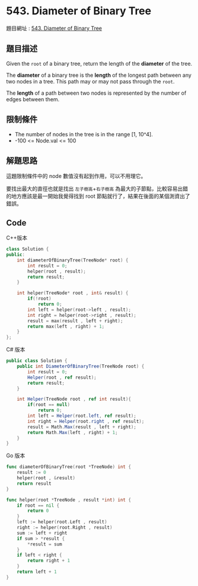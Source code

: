 # 543. Diameter of Binary Tree

題目網址 : [543. Diameter of Binary Tree](https://leetcode.com/problems/diameter-of-binary-tree)

## 題目描述

Given the `root` of a binary tree, return the length of the **diameter** of the tree.

The **diameter** of a binary tree is the **length** of the longest path between any two nodes in a tree. This path may or may not pass through the `root`.

The **length** of a path between two nodes is represented by the number of edges between them.

## 限制條件

- The number of nodes in the tree is in the range [1, 10^4].
- -100 <= Node.val <= 100

## 解題思路

這題限制條件中的 node 數值沒有起到作用，可以不用理它。

要找出最大的直徑也就是找出 `左子樹高`+`右子樹高` 為最大的子節點，比較容易出錯的地方應該是最一開始我覺得找到 root 節點就行了，結果在後面的某個測資出了錯誤。

## Code

C++版本

```C++
class Solution {
public:
    int diameterOfBinaryTree(TreeNode* root) {
        int result = 0;
        helper(root , result);
        return result;
    }

    int helper(TreeNode* root , int& result) {
        if(!root)
            return 0;
        int left = helper(root->left , result);
        int right = helper(root->right , result);
        result = max(result , left + right);
        return max(left , right) + 1;
    }
};
```

C# 版本

```C#
public class Solution {
    public int DiameterOfBinaryTree(TreeNode root) {
        int result = 0;
        Helper(root , ref result);
        return result;
    }

    int Helper(TreeNode root , ref int result){
        if(root == null)
            return 0;
        int left = Helper(root.left, ref result);
        int right = Helper(root.right , ref result);
        result = Math.Max(result , left + right);
        return Math.Max(left , right) + 1;
    }
}
```

Go 版本

```go
func diameterOfBinaryTree(root *TreeNode) int {
    result := 0
    helper(root , &result)
    return result
}

func helper(root *TreeNode , result *int) int {
    if root == nil {
        return 0
    }
    left := helper(root.Left , result)
    right := helper(root.Right , result)
    sum := left + right
    if sum > *result {
        *result = sum
    }
    if left < right {
        return right + 1
    }
    return left + 1
}
```

